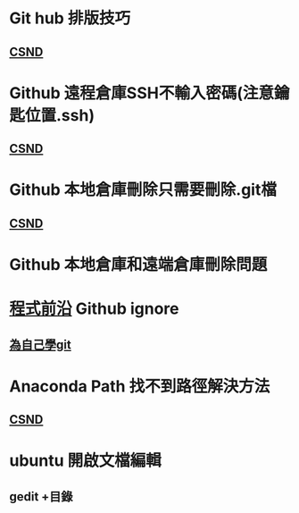 Git hub 排版技巧
===============
[CSND](https://blog.csdn.net/u012067966/article/details/50736647)
------
Github 遠程倉庫SSH不輸入密碼(注意鑰匙位置.ssh)
==========================
[CSND](https://blog.csdn.net/u013647382/article/details/47832559)
--------
Github 本地倉庫刪除只需要刪除.git檔
==============================
[CSND](https://blog.csdn.net/St_Sp_En/article/details/70184142)
-------------
Github 本地倉庫和遠端倉庫刪除問題
============================
[程式前沿](https://codertw.com/%E7%A8%8B%E5%BC%8F%E8%AA%9E%E8%A8%80/411036/)
Github ignore
==============
[為自己學git](https://gitbook.tw/chapters/using-git/ignore.html)
--------------------
Anaconda Path 找不到路徑解決方法
=============================
[CSND](https://blog.csdn.net/H_O_W_E/article/details/78494131)
-------
ubuntu 開啟文檔編輯
=============================
gedit +目錄
-------